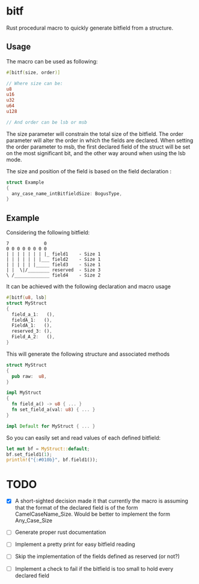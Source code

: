 # bitf
Rust procedural macro to quickly generate bitfield from a structure.

## Usage
The macro can be used as following:
```rust
#[bitf(size, order)]

// Where size can be:
u8
u16
u32
u64
u128

// And order can be lsb or msb
```
The size parameter will constrain the total size of the bitfield.
The order parameter will alter the order in which the fields are declared.
When setting the order parameter to msb, the first declared field of the struct will be set on the most significant bit, and the other way around when using the lsb mode.

The size and position of the field is based on the field declaration :
``` rust
struct Example
{
  any_case_name_intBitfieldSize: BogusType,
}
```

## Example

Considering the following bitfield:

```
7             0
0 0 0 0 0 0 0 0
| | | | | | | |_ field1    - Size 1
| | | | | | |___ field2    - Size 1
| | | | | |_____ field3    - Size 1
| |  \|/________ reserved  - Size 3
\ /_____________ field4    - Size 2

```     
It can be achieved with the following declaration and macro usage

```rust
#[bitf(u8, lsb]
struct MyStruct
{
  field_a_1:   (),
  fieldA_1:   (),
  FieldA_1:   (),
  reserved_3: (),
  Field_A_2:   (),
}
```

This will generate the following structure and associated methods

```rust
struct MyStruct
{
  pub raw:  u8,
}

impl MyStruct
{
  fn field_a() -> u8 { ... }
  fn set_field_a(val: u8) { ... }
}

impl Default for MyStruct { ... }
```

So you can easily set and read values of each defined bitfield:

```rust
let mut bf = MyStruct::default;
bf.set_field1(1);
println!("{:#010b}", bf.field1());
```

# TODO
- [x] A short-sighted decision made it that currently the macro is assuming that the format of the declared field is of the form CamelCaseName_Size. Would be better to implement the form Any_Case_Size
- [ ] Generate proper rust documentation
- [ ] Implement a pretty print for easy bitfield reading
- [ ] Skip the implementation of the fields defined as reserved (or not?)
- [ ] Implement a check to fail if the bitfield is too small to hold every declared field


